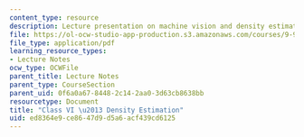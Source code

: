 ```yaml
---
content_type: resource
description: Lecture presentation on machine vision and density estimation.
file: https://ol-ocw-studio-app-production.s3.amazonaws.com/courses/9-913-pattern-recognition-for-machine-vision-fall-2004/ed8364e9ce8647d9d5a6acf439cd6125_class5_2003.pdf
file_type: application/pdf
learning_resource_types:
- Lecture Notes
ocw_type: OCWFile
parent_title: Lecture Notes
parent_type: CourseSection
parent_uid: 0f6a0a67-8448-2c14-2aa0-3d63cb8638bb
resourcetype: Document
title: "Class VI \u2013 Density Estimation"
uid: ed8364e9-ce86-47d9-d5a6-acf439cd6125
---
```

